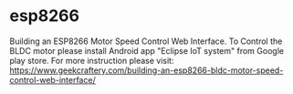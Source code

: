 # esp8266
Building an ESP8266 Motor Speed Control Web Interface.
To Control the BLDC motor please install Android app "Eclipse IoT system" from Google play store.
For more instruction please visit: https://www.geekcraftery.com/building-an-esp8266-bldc-motor-speed-control-web-interface/

